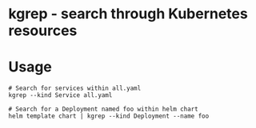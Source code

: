 # kgrep - search through Kubernetes resources

# Usage
```
# Search for services within all.yaml
kgrep --kind Service all.yaml

# Search for a Deployment named foo within helm chart
helm template chart | kgrep --kind Deployment --name foo
```